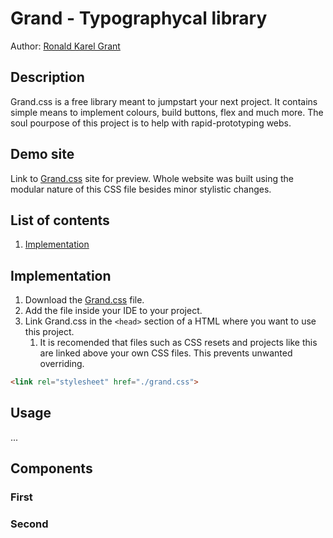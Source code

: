 # Grand - Typographycal library
Author: [Ronald Karel Grant](https://github.com/N041M)
## Description
Grand.css is a free library meant to jumpstart your next project. It contains simple means to implement colours, build buttons, flex and much more. The soul pourpose of this project is to help with rapid-prototyping webs.
## Demo site
Link to [Grand.css](https://pslib-cz.github.io/2022l4web-css-typographic-library-N041M) site for preview.
Whole website was built using the modular nature of this CSS file besides minor stylistic changes. 
## List of contents
1. [Implementation](#implementation)
## Implementation
1. Download the [Grand.css](https://github.com/pslib-cz/2022l4web-css-typographic-library-N041M/blob/master/docs/grand.css) file.
2. Add the file inside your IDE to your project.
3. Link Grand.css in the `<head>` section of a HTML where you want to use this project. 
    1. It is recomended that files such as CSS resets and projects like this are linked above your own  CSS files. This prevents unwanted overriding.
```html
<link rel="stylesheet" href="./grand.css">
```
## Usage
...
## Components
### First
### Second
